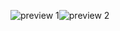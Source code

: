 ![preview 1](https://media.discordapp.net/attachments/813934753152892968/813935156452393041/proxy.png?width=285&height=300)![preview 2](https://media.discordapp.net/attachments/813934753152892968/813936704280592414/proxy.png?width=333&height=300)
